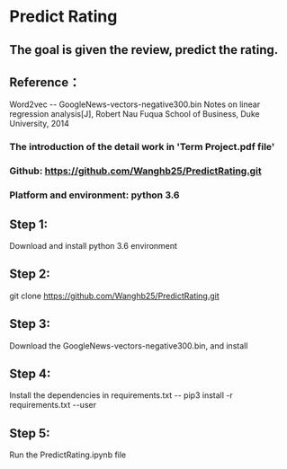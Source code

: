 # Predict Rating
## The goal is given the review, predict the rating.

## Reference：
Word2vec -- GoogleNews-vectors-negative300.bin
Notes on linear regression analysis[J], Robert Nau Fuqua School of Business, Duke University, 2014

### The introduction of the detail work in  'Term Project.pdf file'

### Github: https://github.com/Wanghb25/PredictRating.git

### Platform and environment: python 3.6

## Step 1: 
Download and install python 3.6 environment

## Step 2: 
git clone https://github.com/Wanghb25/PredictRating.git

## Step 3: 
Download the GoogleNews-vectors-negative300.bin, and install

## Step 4: 
Install the dependencies in requirements.txt -- pip3 install -r requirements.txt --user

## Step 5: 
Run the PredictRating.ipynb file 